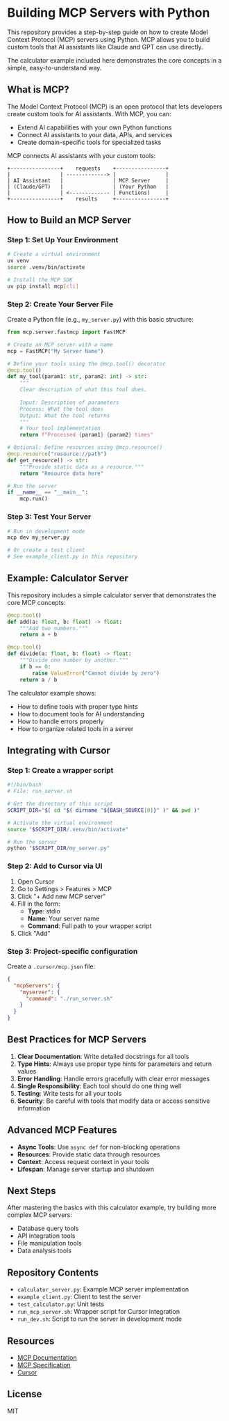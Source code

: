# Building MCP Servers with Python

This repository provides a step-by-step guide on how to create Model Context Protocol (MCP) servers using Python. MCP allows you to build custom tools that AI assistants like Claude and GPT can use directly.

The calculator example included here demonstrates the core concepts in a simple, easy-to-understand way.

## What is MCP?

The Model Context Protocol (MCP) is an open protocol that lets developers create custom tools for AI assistants. With MCP, you can:

- Extend AI capabilities with your own Python functions
- Connect AI assistants to your data, APIs, and services
- Create domain-specific tools for specialized tasks

MCP connects AI assistants with your custom tools:

```
+----------------+    requests    +----------------+
|                | -------------> |                |
| AI Assistant   |                | MCP Server     |
| (Claude/GPT)   |                | (Your Python   |
|                | <------------- | Functions)     |
+----------------+    results     +----------------+
```

## How to Build an MCP Server

### Step 1: Set Up Your Environment

```bash
# Create a virtual environment
uv venv
source .venv/bin/activate

# Install the MCP SDK
uv pip install mcp[cli]
```

### Step 2: Create Your Server File

Create a Python file (e.g., `my_server.py`) with this basic structure:

```python
from mcp.server.fastmcp import FastMCP

# Create an MCP server with a name
mcp = FastMCP("My Server Name")

# Define your tools using the @mcp.tool() decorator
@mcp.tool()
def my_tool(param1: str, param2: int) -> str:
    """
    Clear description of what this tool does.
    
    Input: Description of parameters
    Process: What the tool does
    Output: What the tool returns
    """
    # Your tool implementation
    return f"Processed {param1} {param2} times"

# Optional: Define resources using @mcp.resource()
@mcp.resource("resource://path")
def get_resource() -> str:
    """Provide static data as a resource."""
    return "Resource data here"

# Run the server
if __name__ == "__main__":
    mcp.run()
```

### Step 3: Test Your Server

```bash
# Run in development mode
mcp dev my_server.py

# Or create a test client
# See example_client.py in this repository
```

## Example: Calculator Server

This repository includes a simple calculator server that demonstrates the core MCP concepts:

```python
@mcp.tool()
def add(a: float, b: float) -> float:
    """Add two numbers."""
    return a + b

@mcp.tool()
def divide(a: float, b: float) -> float:
    """Divide one number by another."""
    if b == 0:
        raise ValueError("Cannot divide by zero")
    return a / b
```

The calculator example shows:
- How to define tools with proper type hints
- How to document tools for AI understanding
- How to handle errors properly
- How to organize related tools in a server

## Integrating with Cursor

### Step 1: Create a wrapper script

```bash
#!/bin/bash
# File: run_server.sh

# Get the directory of this script
SCRIPT_DIR="$( cd "$( dirname "${BASH_SOURCE[0]}" )" && pwd )"

# Activate the virtual environment
source "$SCRIPT_DIR/.venv/bin/activate"

# Run the server
python "$SCRIPT_DIR/my_server.py"
```

### Step 2: Add to Cursor via UI
1. Open Cursor
2. Go to Settings > Features > MCP
3. Click "+ Add new MCP server"
4. Fill in the form:
   - **Type**: stdio
   - **Name**: Your server name
   - **Command**: Full path to your wrapper script
5. Click "Add"

### Step 3: Project-specific configuration
Create a `.cursor/mcp.json` file:

```json
{
  "mcpServers": {
    "myserver": {
      "command": "./run_server.sh"
    }
  }
}
```

## Best Practices for MCP Servers

1. **Clear Documentation**: Write detailed docstrings for all tools
2. **Type Hints**: Always use proper type hints for parameters and return values
3. **Error Handling**: Handle errors gracefully with clear error messages
4. **Single Responsibility**: Each tool should do one thing well
5. **Testing**: Write tests for all your tools
6. **Security**: Be careful with tools that modify data or access sensitive information

## Advanced MCP Features

- **Async Tools**: Use `async def` for non-blocking operations
- **Resources**: Provide static data through resources
- **Context**: Access request context in your tools
- **Lifespan**: Manage server startup and shutdown

## Next Steps

After mastering the basics with this calculator example, try building more complex MCP servers:
- Database query tools
- API integration tools
- File manipulation tools
- Data analysis tools

## Repository Contents

- `calculator_server.py`: Example MCP server implementation
- `example_client.py`: Client to test the server
- `test_calculator.py`: Unit tests
- `run_mcp_server.sh`: Wrapper script for Cursor integration
- `run_dev.sh`: Script to run the server in development mode

## Resources

- [MCP Documentation](https://modelcontextprotocol.io/)
- [MCP Specification](https://spec.modelcontextprotocol.io/)
- [Cursor](https://cursor.sh/)

## License

MIT 